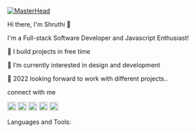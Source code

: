 [![MasterHead](https://auzziebusiness.com.au/wp-content/uploads/2021/04/web-development.jpg)](https://shruthisrao.io)

Hi there, I'm Shruthi 👋

I'm a Full-stack Software Developer and Javascript Enthusiast!

🔭 I build projects in free time

🌱 I’m currently interested in design and development

🥅 2022 looking forward to work with different projects..

connect with me

[<img src='https://cdn.jsdelivr.net/npm/simple-icons@3.0.1/icons/github.svg' alt='github' height='20'>](https://github.com/shruthisrao27)   [<img src='https://cdn.jsdelivr.net/npm/simple-icons@3.0.1/icons/linkedin.svg' alt='linkedin' height='20'>](https://www.linkedin.com/in/ShruthiSRao/)   [<img src='https://cdn.jsdelivr.net/npm/simple-icons@3.0.1/icons/facebook.svg' alt='facebook' height='20'>](https://www.facebook.com/shruthisrao)   [<img src='https://cdn.jsdelivr.net/npm/simple-icons@3.0.1/icons/instagram.svg' alt='instagram' height='20'>](https://www.instagram.com/radha_krishnajune/)   [<img src='https://cdn.jsdelivr.net/npm/simple-icons@3.0.1/icons/twitter.svg' alt='twitter' height='20'>](https://twitter.com/shruthisrao)  


Languages and Tools:





